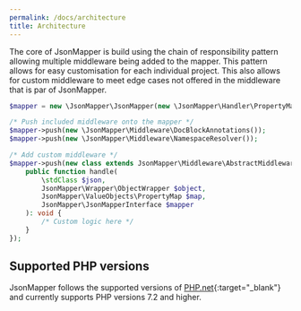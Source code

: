 ```yaml
---
permalink: /docs/architecture
title: Architecture
---
```


The core of JsonMapper is build using the chain of responsibility pattern allowing multiple
middleware being added to the mapper. This pattern allows for easy customisation for each
individual project.
This also allows for custom middleware to meet edge cases not offered in the middleware that is par of JsonMapper.

```php
$mapper = new \JsonMapper\JsonMapper(new \JsonMapper\Handler\PropertyMapper());

/* Push included middleware onto the mapper */
$mapper->push(new \JsonMapper\Middleware\DocBlockAnnotations());
$mapper->push(new \JsonMapper\Middleware\NamespaceResolver());

/* Add custom middleware */
$mapper->push(new class extends JsonMapper\Middleware\AbstractMiddleware {
    public function handle(
        \stdClass $json,
        JsonMapper\Wrapper\ObjectWrapper $object,
        JsonMapper\ValueObjects\PropertyMap $map,
        JsonMapper\JsonMapperInterface $mapper
    ): void {
        /* Custom logic here */
    }
});
```

## Supported PHP versions
JsonMapper follows the supported versions of [PHP.net](https://www.php.net/supported-versions.php){:target="_blank"}
and currently supports PHP versions 7.2 and higher. 